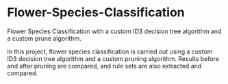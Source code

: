 # Flower-Species-Classification
Flower Species Classification with a custom ID3 decision tree algorithm and a custom prune algorithm.

In this project, flower species classification is carried out using a custom ID3 decision tree algorithm and a custom pruning algorithm. Results before and after pruning are compared, and rule sets are also extracted and compared.
